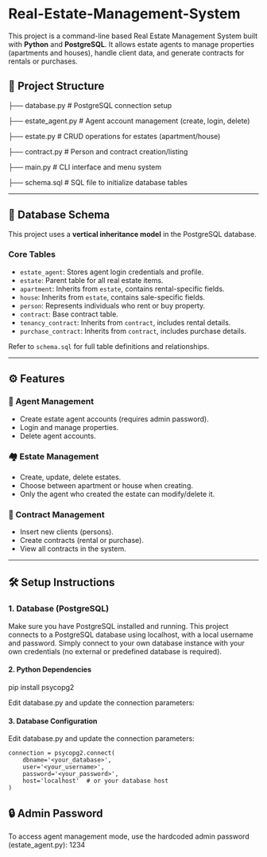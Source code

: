 # Real-Estate-Management-System

This project is a command-line based Real Estate Management System built with **Python** and **PostgreSQL**. It allows estate agents to manage properties (apartments and houses), handle client data, and generate contracts for rentals or purchases.

## 📁 Project Structure
├── database.py # PostgreSQL connection setup

├── estate_agent.py # Agent account management (create, login, delete)

├── estate.py # CRUD operations for estates (apartment/house)

├── contract.py # Person and contract creation/listing

├── main.py # CLI interface and menu system

├── schema.sql # SQL file to initialize database tables

---

## 🧩 Database Schema

This project uses a **vertical inheritance model** in the PostgreSQL database.

### Core Tables

- `estate_agent`: Stores agent login credentials and profile.
- `estate`: Parent table for all real estate items.
- `apartment`: Inherits from `estate`, contains rental-specific fields.
- `house`: Inherits from `estate`, contains sale-specific fields.
- `person`: Represents individuals who rent or buy property.
- `contract`: Base contract table.
- `tenancy_contract`: Inherits from `contract`, includes rental details.
- `purchase_contract`: Inherits from `contract`, includes purchase details.

Refer to `schema.sql` for full table definitions and relationships.

---

## ⚙️ Features

### 👤 Agent Management
- Create estate agent accounts (requires admin password).
- Login and manage properties.
- Delete agent accounts.

### 🏘️ Estate Management
- Create, update, delete estates.
- Choose between apartment or house when creating.
- Only the agent who created the estate can modify/delete it.

### 📑 Contract Management
- Insert new clients (persons).
- Create contracts (rental or purchase).
- View all contracts in the system.

---

## 🛠️ Setup Instructions

### 1. Database (PostgreSQL)
Make sure you have PostgreSQL installed and running.
This project connects to a PostgreSQL database using localhost, with a local username and password.
Simply connect to your own database instance with your own credentials (no external or predefined database is required).


#### 2. Python Dependencies
pip install psycopg2

Edit database.py and update the connection parameters:

#### 3. Database Configuration

Edit database.py and update the connection parameters:

```
connection = psycopg2.connect(
    dbname='<your_database>',
    user='<your_username>',
    password='<your_password>',
    host='localhost'  # or your database host
)
```




## 🔒 Admin Password

To access agent management mode, use the hardcoded admin password (estate_agent.py): 1234
